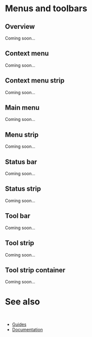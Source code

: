 # Menus and toolbars

## Overview

Coming soon...

## Context menu

Coming soon...

## Context menu strip

Coming soon...

## Main menu

Coming soon...

## Menu strip

Coming soon...

## Status bar

Coming soon...

## Status strip

Coming soon...

## Tool bar

Coming soon...

## Tool strip

Coming soon...

## Tool strip container

Coming soon...

# See also
​
* [Guides](/docs/documentation/guides)
* [Documentation](/docs/documentation)
